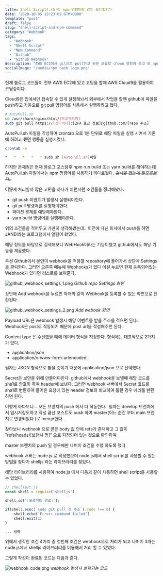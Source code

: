 ```yaml
---
title: Shell Script(.sh)랑 npm 명령어랑 같이 쓰는법(?)
date: "2020-10-05 13:23:09 GTM+0900"
template: "post"
draft: false
slug: "shell-script-and-npm-command"
category: "Webhook"
tags:
  - "Webhook"
  - "Shell Script"
  - "Npm Command"
  - "Github"
  - "Github Webhook"
description: "AWS EC2에서 git으로 pull하고 권한 오류로 chown 명령어 쓰고 또 npm build 처리를 해야하는데 어떻게 해야할까?"
socialImage: "/media/npm_bash_logo.png"
---
```


현재 블로그 코드들이 전부 AWS EC2에 있고 코딩을 할때 AWS Cloud9을 활용하여 코딩중이다.

Cloud9은 집에서만 접속할 수 있게 설정해놔서 외부에서 작업을 할땐 github에 파일을 push하고 자동으로 git pull 명령어를 사용해서 실행하려고 했다.

```bash
# AutoPull.sh
cd /usr/share/nginx/html/[프로젝트명]
sudo git pull https://[깃아이디]:[2FA 토근 정보]@github.com/[repo 주소]
```

AutoPull\.sh 파일을 작성하여 crontab 으로 1분 단위로 해당 파일을 실행 시켜서 기존에 하려고 했던 행동을 실행시켰다.

```bash
crontab -e

*   *   *   *   * sudo sh [AutoPull.sh]파일
```

하지만 문제점은 현재 블로그 포스팅후 npm run build 또는 yarn build를 해야하는데 AutoPull\.sh 파일에서는 npm 명령어를 사용하기 까다로웠다. <del>_검색을 했는데 잘모르겠다.._</del>

어떻게 처리할까 많은 고민을 하다가 이런저런 조건들을 정리해봤다.

- git push 이벤트가 발생시 실행되야한다.
- git pull 명령어를 실행해야한다.
- 퍼미션 문제를 예방해야한다.
- yarn build 명령어를 실행해야한다.

위의 조건들을 적어두고 가만히 생각해봤는데.. 이전에 다닌 회사에서 push를 하면 JANDI라는 프로그램에서 알림이 왔었다.

해당 정보를 바탕으로 검색해보니 WebHook이라는 기능이였고 github에서도 해당 기능을 제공했다.

우선 Github에서 본인이 webhook을 적용할 repository에 들어가서 상단에 Settings를 클릭한다. 그러면 오른쪽 메뉴에 Webhooks가 있다 이걸 누르면 현재 등록되어있는 Webhook가 있다면 리스트를 보여준다.

![github_webhook_settings_1.png](/media/github_webhook_settings_1.png) _Github repo Settings 화면_

상단에 Add webhook을 누르면 아래와 같이 Webhook을 등록할 수 있는 화면으로 전환된다.

![github_webhook_settings_2.png](/media/github_webhook_settings_2.png) _Add webook 화면_

Payload URL은 webhook 발생시 해당 이벤트를 받을 주소를 적으면 된다. Webhook은 post로 작동되기 때문에 post url을 작성해주면 된다.

Content type 은 수신했을 때에 데이터 형식을 지정한다. 형식에는 대표적으로 2가지가 있다.

- application/json
- application/x-www-form-urlencoded.

필자는 JSON 형식으로 받을 것이기 때문에 application/json 으로 선택했다.

Secret은 보안을 위해 만들어야한다. github에서 webhook을 보낼때 해당 코드를 sha1로 암호화 하여 header에 보낸다. 그러면 webhook 서버에서 Secret 코드를 sha1로 변환하여 들어온 요청에 있는 header 정보와 비교하여 틀린 경우 에러를 반환하면 된다.

이렇게 하다보니... 모든 브랜치의 push 에서 다 작동한다.. 필자는 develop 브랜치에서 임시저장도하고 작성 끝난 포스트도 push 하여 master(어느 순간 부터 main 브랜치로 변경되었다.)로 merge한다.

찾아보니 webhook 으로 받은 body 값 안에 refs가 존재하고 그 값이 "refs/heads/[브랜치 명]" 으로 지정되어 있는 것으로 확인하여

master 브랜치의 push 일 경우에만 나머지 조건을 수행 하도록 했다.

webhook 서버는 node.js 로 작성했으며 node.js에서 shell script를 사용할 수 있는 방법을 찾다가 shelljs 라는 라이브러리를 찾았다.

해당 라이브러리를 사용하여 node.js 에서 다음과 같이 사용하면 shell script를 사용할 수 있었다.

```javascript
// shellTest.js
const shell = require('shelljs')

shell.cd('[프로젝트 경로]');

if(shell.exec(`sudo git pull 깃 주소`).code !== 0) {
    shell.echo('Error: command failed')
    shell.exit(1)
}

... 생략
```

위에서 생각한 조건 4가지 중 첫번째 조건은 webhook으로 처리가 되고 나머지 3개는 node.js에서 shelljs 라이브러리를 이용해서 처리 할 수 있었다.

그렇게 작성이 완료된 코드는 다음과 같다.

![webhook_code.png](/media/webhook_code.png) _webhook 발생시 실행되는 코드_
